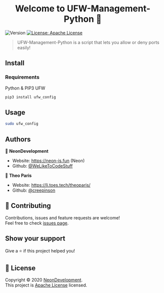 <h1 align="center">Welcome to UFW-Management-Python 👋</h1>
<p>
  <img alt="Version" src="https://img.shields.io/badge/version-1.0-blue.svg?cacheSeconds=2592000" />
  <a href="https://apache.org/licenses/LICENSE-2.0.txt" target="_blank">
    <img alt="License: Apache License" src="https://img.shields.io/badge/License-Apache License-yellow.svg" />
  </a>
  </a>
</p>

> UFW-Management-Python is a script that lets you allow or deny ports easily!


## Install

### Requirements
Python & PIP3
UFW

```sh
pip3 install ufw_config
```


## Usage

```sh
sudo ufw_config
```

## Authors

👤 **NeonDevelopment**


* Website: https://neon-is.fun (Neon)
* Github: [@WeLikeToCodeStuff](https://github.com/WeLikeToCodeStuff)

👤 **Theo Paris**


* Website: https://li.toes.tech/theoparis/
* Github: [@creepinson](https://github.com/creepinson)


## 🤝 Contributing

Contributions, issues and feature requests are welcome!<br />Feel free to check [issues page](https://github.com/WeLikeToCodeStuff/UFW-Management-Python/issues). 

## Show your support

Give a ⭐️ if this project helped you!

## 📝 License

Copyright © 2020 [NeonDevelopment](https://github.com/WeLikeToCodeStuff).<br />
This project is [Apache License](https://apache.org/licenses/LICENSE-2.0.txt) licensed.

